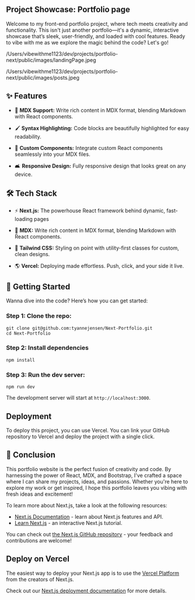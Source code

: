 ## Project Showcase: Portfolio page

Welcome to my front-end portfolio project, where tech meets creativity and
functionality. This isn't just another portfolio—it's a dynamic, interactive
showcase that’s sleek, user-friendly, and loaded with cool features. Ready to
vibe with me as we explore the magic behind the code? Let's go!

/Users/vibewithme1123/dev/projects/portfolio-next/public/images/landingPage.jpeg

/Users/vibewithme1123/dev/projects/portfolio-next/public/images/posts.jpeg

## ✨ Features

- 📝 **MDX Support:** Write rich content in MDX format, blending Markdown with
  React components.

- 🖌️ **Syntax Highlighting:** Code blocks are beautifully highlighted for easy
  readability.

- 🌈 **Custom Components:** Integrate custom React components seamlessly into
  your MDX files.

- 🛋️ **Responsive Design:** Fully responsive design that looks great on any
  device.

## 🛠️ Tech Stack

- ⚡️ **Next.js:** The powerhouse React framework behind dynamic, fast-loading
  pages

- 📝 **MDX:** Write rich content in MDX format, blending Markdown with React
  components.

- 🎨 **Tailwind CSS:** Styling on point with utility-first classes for custom,
  clean designs.

- 🌎 **Vercel:** Deploying made effortless. Push, click, and your side it live.

## 🏧 Getting Started

Wanna dive into the code? Here’s how you can get started:

### Step 1: Clone the repo:

```
git clone git@github.com:tyannejensen/Next-Portfolio.git
cd Next-Portfolio
```

### Step 2: Install dependencies

```
npm install
```

### Step 3: Run the dev server:

```
npm run dev
```

The development server will start at `http://localhost:3000`.

## Deployment

To deploy this project, you can use Vercel. You can link your GitHub repository
to Vercel and deploy the project with a single click.

## 🎉 Conclusion

This portfolio website is the perfect fusion of creativity and code. By
harnessing the power of React, MDX, and Bootstrap, I've crafted a space where I
can share my projects, ideas, and passions. Whether you're here to explore my
work or get inspired, I hope this portfolio leaves you vibing with fresh ideas
and excitement!

To learn more about Next.js, take a look at the following resources:

- [Next.js Documentation](https://nextjs.org/docs) - learn about Next.js features and API.
- [Learn Next.js](https://nextjs.org/learn) - an interactive Next.js tutorial.

You can check out [the Next.js GitHub repository](https://github.com/vercel/next.js) - your feedback and contributions are welcome!

## Deploy on Vercel

The easiest way to deploy your Next.js app is to use the [Vercel Platform](https://vercel.com/new?utm_medium=default-template&filter=next.js&utm_source=create-next-app&utm_campaign=create-next-app-readme) from the creators of Next.js.

Check out our [Next.js deployment documentation](https://nextjs.org/docs/app/building-your-application/deploying) for more details.

